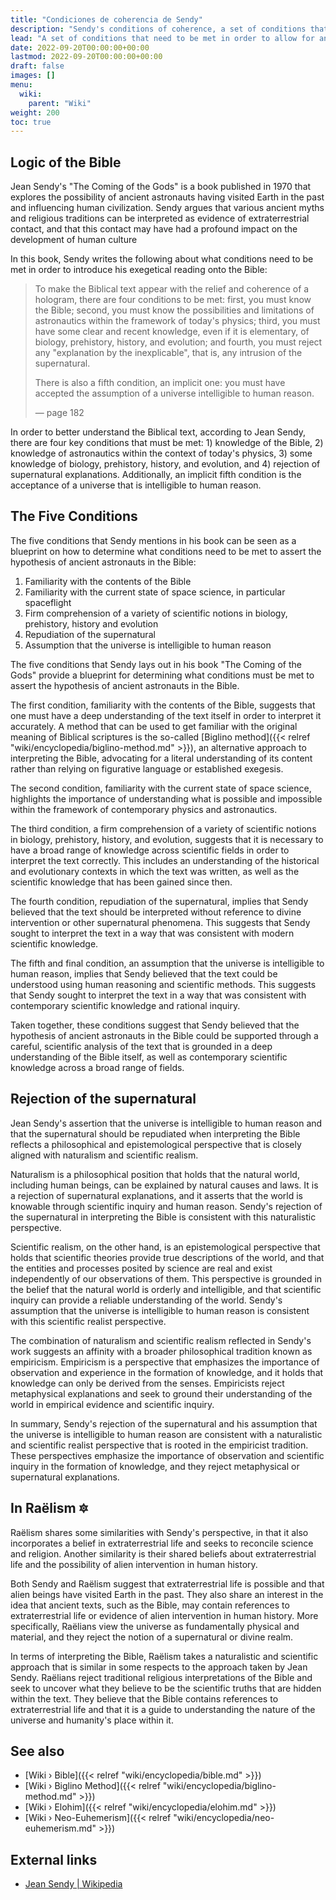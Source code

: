 ```yaml
---
title: "Condiciones de coherencia de Sendy"
description: "Sendy's conditions of coherence, a set of conditions that need to be met in order to allow for a coherent and exact reading of the Bible where the Elohim are understood as individuals of an interstellar civilization mistaken as God."
lead: "A set of conditions that need to be met in order to allow for an coherent and exact reading of the Bible where the Elohim are understood as individuals of an interstellar civilization mistaken as God."
date: 2022-09-20T00:00:00+00:00
lastmod: 2022-09-20T00:00:00+00:00
draft: false
images: []
menu:
  wiki:
    parent: "Wiki"
weight: 200
toc: true
---
```


## Logic of the Bible

Jean Sendy's "The Coming of the Gods" is a book published in 1970 that explores the possibility of ancient astronauts having visited Earth in the past and influencing human civilization. Sendy argues that various ancient myths and religious traditions can be interpreted as evidence of extraterrestrial contact, and that this contact may have had a profound impact on the development of human culture

In this book, Sendy writes the following about what conditions need to be met in order to introduce his exegetical reading onto the Bible:

> To make the Biblical text appear with the relief and coherence of a hologram, there are four conditions to be met: first, you must know the Bible; second, you must know the possibilities and limitations of astronautics within the framework of today's physics; third, you must have some clear and recent knowledge, even if it is elementary, of biology, prehistory, history, and evolution; and fourth, you must reject any "explanation by the inexplicable", that is, any intrusion of the supernatural.
>
> There is also a fifth condition, an implicit one: you must have accepted the assumption of a universe intelligible to human reason.
>
> — page 182

In order to better understand the Biblical text, according to Jean Sendy, there are four key conditions that must be met: 1) knowledge of the Bible, 2) knowledge of astronautics within the context of today's physics, 3) some knowledge of biology, prehistory, history, and evolution, and 4) rejection of supernatural explanations. Additionally, an implicit fifth condition is the acceptance of a universe that is intelligible to human reason.

## The Five Conditions

The five conditions that Sendy mentions in his book can be seen as a blueprint on how to determine what conditions need to be met to assert the hypothesis of ancient astronauts in the Bible:

1. Familiarity with the contents of the Bible
2. Familiarity with the current state of space science, in particular spaceflight
3. Firm comprehension of a variety of scientific notions in biology, prehistory, history and evolution
4. Repudiation of the supernatural
5. Assumption that the universe is intelligible to human reason

The five conditions that Sendy lays out in his book "The Coming of the Gods" provide a blueprint for determining what conditions must be met to assert the hypothesis of ancient astronauts in the Bible.

The first condition, familiarity with the contents of the Bible, suggests that one must have a deep understanding of the text itself in order to interpret it accurately. A method that can be used to get familiar with the original meaning of Biblical scriptures is the so-called [Biglino method]({{< relref "wiki/encyclopedia/biglino-method.md" >}}), an alternative approach to interpreting the Bible, advocating for a literal understanding of its content rather than relying on figurative language or established exegesis.

The second condition, familiarity with the current state of space science, highlights the importance of understanding what is possible and impossible within the framework of contemporary physics and astronautics.

The third condition, a firm comprehension of a variety of scientific notions in biology, prehistory, history, and evolution, suggests that it is necessary to have a broad range of knowledge across scientific fields in order to interpret the text correctly. This includes an understanding of the historical and evolutionary contexts in which the text was written, as well as the scientific knowledge that has been gained since then.

The fourth condition, repudiation of the supernatural, implies that Sendy believed that the text should be interpreted without reference to divine intervention or other supernatural phenomena. This suggests that Sendy sought to interpret the text in a way that was consistent with modern scientific knowledge.

The fifth and final condition, an assumption that the universe is intelligible to human reason, implies that Sendy believed that the text could be understood using human reasoning and scientific methods. This suggests that Sendy sought to interpret the text in a way that was consistent with contemporary scientific knowledge and rational inquiry.

Taken together, these conditions suggest that Sendy believed that the hypothesis of ancient astronauts in the Bible could be supported through a careful, scientific analysis of the text that is grounded in a deep understanding of the Bible itself, as well as contemporary scientific knowledge across a broad range of fields.

## Rejection of the supernatural

Jean Sendy's assertion that the universe is intelligible to human reason and that the supernatural should be repudiated when interpreting the Bible reflects a philosophical and epistemological perspective that is closely aligned with naturalism and scientific realism.

Naturalism is a philosophical position that holds that the natural world, including human beings, can be explained by natural causes and laws. It is a rejection of supernatural explanations, and it asserts that the world is knowable through scientific inquiry and human reason. Sendy's rejection of the supernatural in interpreting the Bible is consistent with this naturalistic perspective.

Scientific realism, on the other hand, is an epistemological perspective that holds that scientific theories provide true descriptions of the world, and that the entities and processes posited by science are real and exist independently of our observations of them. This perspective is grounded in the belief that the natural world is orderly and intelligible, and that scientific inquiry can provide a reliable understanding of the world. Sendy's assumption that the universe is intelligible to human reason is consistent with this scientific realist perspective.

The combination of naturalism and scientific realism reflected in Sendy's work suggests an affinity with a broader philosophical tradition known as empiricism. Empiricism is a perspective that emphasizes the importance of observation and experience in the formation of knowledge, and it holds that knowledge can only be derived from the senses. Empiricists reject metaphysical explanations and seek to ground their understanding of the world in empirical evidence and scientific inquiry.

In summary, Sendy's rejection of the supernatural and his assumption that the universe is intelligible to human reason are consistent with a naturalistic and scientific realist perspective that is rooted in the empiricist tradition. These perspectives emphasize the importance of observation and scientific inquiry in the formation of knowledge, and they reject metaphysical or supernatural explanations.

## In Raëlism 🔯

Raëlism shares some similarities with Sendy's perspective, in that it also incorporates a belief in extraterrestrial life and seeks to reconcile science and religion. Another similarity is their shared beliefs about extraterrestrial life and the possibility of alien intervention in human history.

Both Sendy and Raëlism suggest that extraterrestrial life is possible and that alien beings have visited Earth in the past. They also share an interest in the idea that ancient texts, such as the Bible, may contain references to extraterrestrial life or evidence of alien intervention in human history. More specifically, Raëlians view the universe as fundamentally physical and material, and they reject the notion of a supernatural or divine realm.

In terms of interpreting the Bible, Raëlism takes a naturalistic and scientific approach that is similar in some respects to the approach taken by Jean Sendy. Raëlians reject traditional religious interpretations of the Bible and seek to uncover what they believe to be the scientific truths that are hidden within the text. They believe that the Bible contains references to extraterrestrial life and that it is a guide to understanding the nature of the universe and humanity's place within it.

## See also

- [Wiki › Bible]({{< relref "wiki/encyclopedia/bible.md" >}})
- [Wiki › Biglino Method]({{< relref "wiki/encyclopedia/biglino-method.md" >}})
- [Wiki › Elohim]({{< relref "wiki/encyclopedia/elohim.md" >}})
- [Wiki › Neo-Euhemerism]({{< relref "wiki/encyclopedia/neo-euhemerism.md" >}})

## External links

- [Jean Sendy | Wikipedia](https://en.wikipedia.org/wiki/Jean_Sendy)
